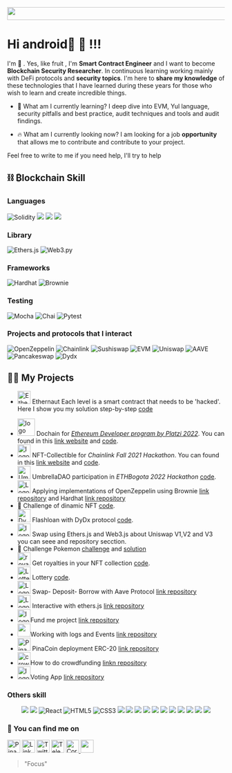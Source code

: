 
<img  src="https://bit.ly/3ekNzv1" width="1145" height="30" >

# Hi android🤖 👋 !!!
I'm 🍍 . Yes, like fruit , I'm <b>Smart Contract Engineer</b> and I want to become <b>Blockchain Security Researcher</b>.
In continuous learning working mainly with DeFi protocols and <b>security topics</b>.
I'm here to <b>share my knowledge</b> of these technologies that I have learned during these years for those who wish to learn and create incredible things.

- 🎯  What am I currently learning? I deep dive into EVM, Yul language, security pitfalls and best practice, audit techniques and tools and audit findings.

<!-- and on my website <a target="_blank" href="https://pinalikefruit.com"><img height="15" src="https://img.shields.io/badge/PinaLikeFruit-D73328?style=for-the-badge&logo=Dydx&logoColor=white" alt="Pina"></a>. -->

* 🔥 What am I currently looking now? I am looking for a job <b>opportunity</b> that allows me to contribute and contribute to your project.


Feel free to write to me if you need help, I'll try to help

## ⛓ ₿lockchain Skill 

 
 ###  Languages
 <p align="left">
 <img src="https://img.shields.io/badge/Solidity-%23363636.svg?style=for-the-badge&logo=solidity&logoColor=white" alt="Solidity">
 <img src="https://img.shields.io/badge/typescript%20-%23007ACC.svg?&style=for-the-badge&logo=typescript&logoColor=white"/>
 <img src="https://img.shields.io/badge/javascript%20-%23323330.svg?&style=for-the-badge&logo=javascript&logoColor=%23F7DF1E"/>
 <img src="https://img.shields.io/badge/python%20-%2314354C.svg?&style=for-the-badge&logo=python&logoColor=white"/>
  </p>
 
 ### Library
 <p align="left">
 <img src="https://img.shields.io/badge/Ethers.js-7A98FB?style=for-the-badge&logo=Ethers.js&logoColor=white" alt="Ethers.js">
 <img src="https://img.shields.io/badge/web3.py-3670A0?style=for-the-badge&logo=python&logoColor=ffdd54" alt="Web3.py">
<!--  <img src="https://img.shields.io/badge/web3.js-bdbfc0?style=for-the-badge&logo=web3.js&logoColor=f06823" alt="Web3.js"> -->
 </p>
 
 ### Frameworks
 <p align="left">
 <img src="https://img.shields.io/badge/Hardhat-fff04d?style=for-the-badge&logo=Hardhat&logoColor=white" alt="Hardhat">
 <img src="https://img.shields.io/badge/Brownie-f7f6d6?style=for-the-badge&logo=Brownie&logoColor=white" alt="Brownie">
 </p>
 
 ### Testing
 <p align="left">
 <img src="https://img.shields.io/badge/Mocha-8c6749?style=for-the-badge&logo=Mocha&logoColor=white" alt="Mocha">
 <img src="https://img.shields.io/badge/Chai-f6e8c9?style=for-the-badge&logo=Chai&logoColor=a40802" alt="Chai">
 <img src="https://img.shields.io/badge/Pytest-e6e7e7?style=for-the-badge&logo=python&logoColor=00a0e4" alt="Pytest">
 </p>
 
 
 ### Projects and protocols that I interact
 <p align="left">
 <img src="https://img.shields.io/badge/OpenZeppelin-65aef8?&style=for-the-badge&logo=OpenZeppelin&logoColor=white" alt="OpenZeppelin"/>
 <img src="https://img.shields.io/badge/Chainlink-375BD2?style=for-the-badge&logo=Chainlink&logoColor=white" alt="Chainlink">
 <img src="https://img.shields.io/badge/SushiSwap-fe017b?style=for-the-badge&logo=SushiSwap&logoColor=white" alt="Sushiswap">
 <img src="https://img.shields.io/badge/EVM-3C3C3D?style=for-the-badge&logo=Ethereum&logoColor=white" alt="EVM">
 <img src="https://img.shields.io/badge/Uniswap-fe017b?style=for-the-badge&logo=Uniswap&logoColor=white" alt="Uniswap">
 <img src="https://img.shields.io/badge/AAVE-8674ac?style=for-the-badge&logo=AAVE&logoColor=white" alt="AAVE">
 <img src="https://img.shields.io/badge/Pancakeswap-d1884f?style=for-the-badge&logo=Pancakeswap&logoColor=48d9e4" alt="Pancakeswap">
 <img src="https://img.shields.io/badge/Dydx-000000?style=for-the-badge&logo=Dydx&logoColor=white" alt="Dydx">
 </p>
 
## 👨‍💻 My Projects
* <img height="30" src="https://bit.ly/3hjiYn9" alt="Ethernaut"> Ethernaut  Each level is a smart contract that needs to be 'hacked'. Here I show you my solution step-by-step [code](https://github.com/pinalikefruit/ethernaut.git)
<!-- * <img height="30" src="https://bit.ly/3FpeqDE" alt="Echidna"> Echidna .Building secure contracts: Learn how to fuzz like a pro with Trails of Bit [code](https://github.com/pinalikefruit/echidna.git)<b>(*developing*) </b>. -->
* <img height="40" src="https://bit.ly/3x2GI3p" alt="logo dochain"> Dochain for [*Ethereum Developer program by Platzi 2022*](https://platzi.com/cursos/ethereum-dev-program/). You can found in this [link website](https://dochain.vercel.app/) and  [code](https://github.com/Dochain1).
* <img height="30" src="https://bit.ly/35cqB8D" alt="logo avatar"> NFT-Collectible for *Chainlink Fall 2021 Hackathon*. You can found in this [link website](https://bafybeihlpe7kpnaifm7tn4jdrm6z2kzc44kl6kvm5axhwnyz5tormchdpq.ipfs.infura-ipfs.io/#/) and  [code](https://github.com/pinalikefruit/NFT-Collectible-Humans).
*  <img height="30" src="https://bit.ly/3FO3dxJ" alt="UmbrellaDAO"> UmbrellaDAO  participation in *ETHBogota 2022 Hackathon* [code](https://github.com/pinalikefruit/UmbrellaDAO).
* <img height="30" src="https://bit.ly/3NKWSUS" alt="Logo Open Zeppelin"> Applying implementations of OpenZeppelin using Brownie [link repository](https://github.com/pinalikefruit/Openzeppelin-applied-brownie) and Hardhat [link repository](https://github.com/pinalikefruit/OpenZeppelin-Implementations)
* 🌱 Challenge of dinamic NFT [code](https://github.com/pinalikefruit/platziretoDNFT).
* <img height="30" src="https://bit.ly/36DXWKi" alt="Dydx"> Flashloan with DyDx protocol [code](https://github.com/pinalikefruit/flashloan_DyDx.git).
* <img height="30" src="https://bit.ly/3uo1gkM" alt="logo Uniswap"> Swap using Ethers.js and Web3.js about Uniswap V1,V2 and V3 you can seee and repository secction.
* 🦥 Challenge Pokemon [challenge](https://github.com/pinalikefruit/solidity-eth-challenge/blob/main/Retos.md) and [solution](https://github.com/pinalikefruit/pokemon)
*  <img height="30" src="https://bit.ly/36CRiEf" alt="royalties"> Get royalties in your NFT collection [code](https://github.com/pinalikefruit/NFT-withRoyalties).
* <img height="30" src="https://bit.ly/3912yeR" alt="Lottery"> Lottery [code](https://github.com/pinalikefruit/Lottery).
*  <img height="30" src="https://bit.ly/3us8nJ6" alt="Logo Aave"> Swap- Deposit- Borrow with Aave Protocol [link repository](https://github.com/pinalikefruit/aave_borrow_brownie)
*  <img height="30" src="https://bit.ly/3FQvZhu" alt="Logo Ethers.js"> Interactive with ethers.js [link repository](https://github.com/pinalikefruit/ethers.js)
*  <img height="30" src="https://bit.ly/3PPpdeE" alt="logo">Fund me project [link repository](https://github.com/pinalikefruit/FundMe)
*  <img height="30" src="https://bit.ly/3wFJFYd" alt="">Working with logs and Events [link repository](https://github.com/pinalikefruit/events-logs-hardhat)
* <img height="30" src="https://bit.ly/3NolyTJ" alt="Pina coin"> PinaCoin deployment ERC-20 [link repository](https://github.com/pinalikefruit/PinaCoin)
*  <img height="30" src="https://bit.ly/3JLxsF5" alt="crowdfundig">How to do crowdfunding [linkn repository](https://github.com/pinalikefruit/crowdfunding)
*  <img height="30" src="https://bit.ly/35e7dYV" alt="logo voto">Voting App [link repository](https://github.com/pinalikefruit/voting)


 
### Others skill

 <p align="center">
 <img src="https://img.shields.io/badge/node.js%20-%2343853D.svg?&style=for-the-badge&logo=node.js&logoColor=white"/>
 <img src="https://img.shields.io/badge/docker%20-%230db7ed.svg?&style=for-the-badge&logo=docker&logoColor=white"/>
 <img src="https://img.shields.io/badge/react-%2320232a.svg?style=for-the-badge&logo=react&logoColor=%2361DAFB" alt="React">
 <img src="https://img.shields.io/badge/html5-%23E34F26.svg?style=for-the-badge&logo=html5&logoColor=white" alt="HTML5">
 <img src="https://img.shields.io/badge/css3-%231572B6.svg?style=for-the-badge&logo=css3&logoColor=white" alt="CSS3"> 
 <img src="https://img.shields.io/badge/git%20-%23F05033.svg?&style=for-the-badge&logo=git&logoColor=white"/>
 <img src="https://img.shields.io/badge/github%20-%23121011.svg?&style=for-the-badge&logo=github&logoColor=white"/>
 <img src="https://img.shields.io/badge/r-%23276DC3.svg?&style=for-the-badge&logo=r&logoColor=white"/>
 <img src="https://img.shields.io/badge/Google%20Cloud%20-%234285F4.svg?&style=for-the-badge&logo=google-cloud&logoColor=white"/>
 <img src="https://img.shields.io/badge/mysql-%2300f.svg?&style=for-the-badge&logo=mysql&logoColor=white"/>
 <img src ="https://img.shields.io/badge/postgres-%23316192.svg?&style=for-the-badge&logo=postgresql&logoColor=white"/>
 <img src="https://img.shields.io/badge/pandas%20-%23150458.svg?&style=for-the-badge&logo=pandas&logoColor=white" />
 <img src="https://img.shields.io/badge/numpy%20-%23013243.svg?&style=for-the-badge&logo=numpy&logoColor=white" />
 <img src="https://img.shields.io/badge/TensorFlow%20-%23FF6F00.svg?&style=for-the-badge&logo=TensorFlow&logoColor=white" />
 <img src="https://img.shields.io/badge/Keras%20-%23D00000.svg?&style=for-the-badge&logo=Keras&logoColor=white"/>
 <img src="https://img.shields.io/badge/Jupyter%20-%23F37626.svg?&style=for-the-badge&logo=Jupyter&logoColor=white" />
</p>
 

### 🔗 You can find me on 
<a target="_blank" href="https://pinalikefruit.com"><img height="30" src="https://img.shields.io/badge/PinaLikeFruit-D73328?style=for-the-badge&logo=Dydx&logoColor=white" alt="Pina"></a> 
<a target="_blank" href="https://www.linkedin.com/in/pinalikefruit/"><img height="30" src="https://bit.ly/3BkKWWE" alt="Linkedin icono"></a> 
<a target="_blank" href="https://twitter.com/pinalikefruit"><img height="30" src="https://bit.ly/3wYOdZ6" alt="Twitter icono"></a> 
<a target="_blank" href="https://t.me/pinalikefruit"><img height="30" src="https://bit.ly/3sBJKGV" alt="Telegram icono"></a> 
<a target="_blank" href="https://mail.google.com/mail/u/0/?view=cm&fs=1&tf=1&source=mailto&to=pinajoma0@gmail.com"><img height="30" src="https://bit.ly/3guyIAU" alt="Correo icono">
<a target="_blank" href="https://discord.com/channels/@pinalikefruit#4347"><img height="30" src="https://img.shields.io/badge/Discord-%237289DA.svg?&style=for-the-badge&logo=discord&logoColor=white"/></a>
</a> 
>"Focus"
